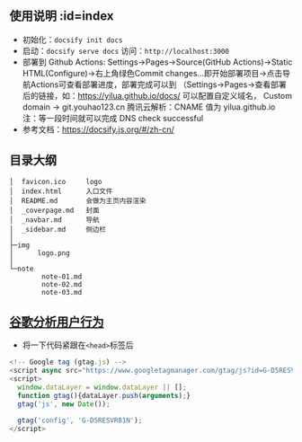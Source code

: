 ## 使用说明 :id=index

- 初始化：`docsify init docs`
- 启动：`docsify serve docs` 访问：`http://localhost:3000`
- 部署到 Github Actions: Settings->Pages->Source(GitHub Actions)->Static HTML(Configure)->右上角绿色Commit changes...即开始部署项目->点击导航Actions可查看部署进度，部署完成可以到 （Settings->Pages->查看部署后的链接，如：https://yilua.github.io/docs/ 可以配置自定义域名， Custom domain -> git.youhao123.cn 腾讯云解析：CNAME 值为 yilua.github.io 注：等一段时间就可以完成 DNS check successful
- 参考文档：https://docsify.js.org/#/zh-cn/

## 目录大纲
```
│  favicon.ico     logo
│  index.html      入口文件
│  README.md       会做为主页内容渲染
│  _coverpage.md   封面
│  _navbar.md      导航
│  _sidebar.md     侧边栏
│
├─img
│      logo.png
│
└─note
        note-01.md
        note-02.md
        note-03.md
```

## [谷歌分析用户行为](https://analytics.google.com/analytics/web)
- 将一下代码紧跟在`<head>`标签后
```js
<!-- Google tag (gtag.js) -->
<script async src="https://www.googletagmanager.com/gtag/js?id=G-D5RESVR81N"></script>
<script>
  window.dataLayer = window.dataLayer || [];
  function gtag(){dataLayer.push(arguments);}
  gtag('js', new Date());

  gtag('config', 'G-D5RESVR81N');
</script>
```